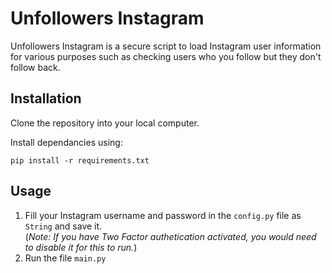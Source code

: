 # Unfollowers Instagram

Unfollowers Instagram is a secure script to load Instagram user information for
various purposes such as checking users who you follow but they don't follow back.

## Installation

Clone the repository into your local computer.

Install dependancies using:

``` pip install -r requirements.txt ```

## Usage

1. Fill your Instagram username and password in the `config.py` file as `String` and save it.<br>
(_*Note:* If you have Two Factor authetication activated, you would need to disable it for this to run._)
2. Run the file `main.py`





